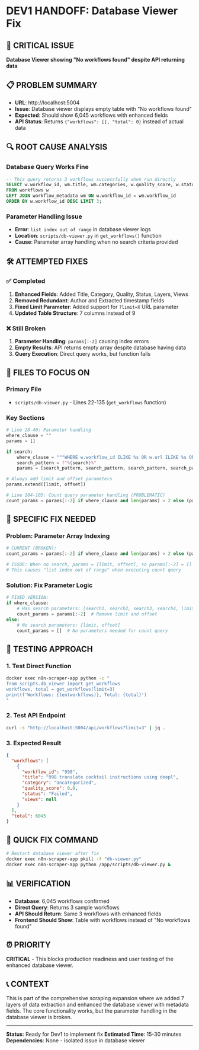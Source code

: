 # DEV1 HANDOFF: Database Viewer Fix

## 🚨 **CRITICAL ISSUE**

**Database Viewer showing "No workflows found" despite API returning data**

## 📋 **PROBLEM SUMMARY**

- **URL**: http://localhost:5004
- **Issue**: Database viewer displays empty table with "No workflows found"
- **Expected**: Should show 6,045 workflows with enhanced fields
- **API Status**: Returns `{"workflows": [], "total": 0}` instead of actual data

## 🔍 **ROOT CAUSE ANALYSIS**

### **Database Query Works Fine**
```sql
-- This query returns 3 workflows successfully when run directly
SELECT w.workflow_id, wm.title, wm.categories, w.quality_score, w.status
FROM workflows w
LEFT JOIN workflow_metadata wm ON w.workflow_id = wm.workflow_id
ORDER BY w.workflow_id DESC LIMIT 3;
```

### **Parameter Handling Issue**
- **Error**: `list index out of range` in database viewer logs
- **Location**: `scripts/db-viewer.py` in `get_workflows()` function
- **Cause**: Parameter array handling when no search criteria provided

## 🛠️ **ATTEMPTED FIXES**

### ✅ **Completed**
1. **Enhanced Fields**: Added Title, Category, Quality, Status, Layers, Views
2. **Removed Redundant**: Author and Extracted timestamp fields
3. **Fixed Limit Parameter**: Added support for `?limit=X` URL parameter
4. **Updated Table Structure**: 7 columns instead of 9

### ❌ **Still Broken**
1. **Parameter Handling**: `params[:-2]` causing index errors
2. **Empty Results**: API returns empty array despite database having data
3. **Query Execution**: Direct query works, but function fails

## 📁 **FILES TO FOCUS ON**

### **Primary File**
- `scripts/db-viewer.py` - Lines 22-135 (`get_workflows` function)

### **Key Sections**
```python
# Line 28-40: Parameter handling
where_clause = ""
params = []

if search:
    where_clause = """WHERE w.workflow_id ILIKE %s OR w.url ILIKE %s OR wm.title ILIKE %s OR wm.author_name ILIKE %s"""
    search_pattern = f"%{search}%"
    params = [search_pattern, search_pattern, search_pattern, search_pattern]

# Always add limit and offset parameters
params.extend([limit, offset])

# Line 104-105: Count query parameter handling (PROBLEMATIC)
count_params = params[:-2] if where_clause and len(params) > 2 else (params if where_clause else [])
```

## 🎯 **SPECIFIC FIX NEEDED**

### **Problem**: Parameter Array Indexing
```python
# CURRENT (BROKEN):
count_params = params[:-2] if where_clause and len(params) > 2 else (params if where_clause else [])

# ISSUE: When no search, params = [limit, offset], so params[:-2] = []
# This causes "list index out of range" when executing count query
```

### **Solution**: Fix Parameter Logic
```python
# FIXED VERSION:
if where_clause:
    # Has search parameters: [search1, search2, search3, search4, limit, offset]
    count_params = params[:-2]  # Remove limit and offset
else:
    # No search parameters: [limit, offset]
    count_params = []  # No parameters needed for count query
```

## 🧪 **TESTING APPROACH**

### **1. Test Direct Function**
```bash
docker exec n8n-scraper-app python -c "
from scripts.db_viewer import get_workflows
workflows, total = get_workflows(limit=3)
print(f'Workflows: {len(workflows)}, Total: {total}')
"
```

### **2. Test API Endpoint**
```bash
curl -s "http://localhost:5004/api/workflows?limit=3" | jq .
```

### **3. Expected Result**
```json
{
  "workflows": [
    {
      "workflow_id": "998",
      "title": "998 translate cocktail instructions using deepl",
      "category": "Uncategorized",
      "quality_score": 0.0,
      "status": "Failed",
      "views": null
    }
  ],
  "total": 6045
}
```

## 🚀 **QUICK FIX COMMAND**

```bash
# Restart database viewer after fix
docker exec n8n-scraper-app pkill -f "db-viewer.py"
docker exec n8n-scraper-app python /app/scripts/db-viewer.py &
```

## 📊 **VERIFICATION**

- **Database**: 6,045 workflows confirmed
- **Direct Query**: Returns 3 sample workflows
- **API Should Return**: Same 3 workflows with enhanced fields
- **Frontend Should Show**: Table with workflows instead of "No workflows found"

## ⏰ **PRIORITY**

**CRITICAL** - This blocks production readiness and user testing of the enhanced database viewer.

## 📞 **CONTEXT**

This is part of the comprehensive scraping expansion where we added 7 layers of data extraction and enhanced the database viewer with metadata fields. The core functionality works, but the parameter handling in the database viewer is broken.

---

**Status**: Ready for Dev1 to implement fix
**Estimated Time**: 15-30 minutes
**Dependencies**: None - isolated issue in database viewer

